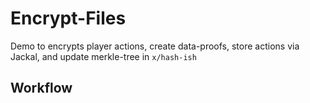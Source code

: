# Encrypt-Files 

Demo to encrypts player actions, create data-proofs, store actions via Jackal, and update merkle-tree in `x/hash-ish`

## Workflow 